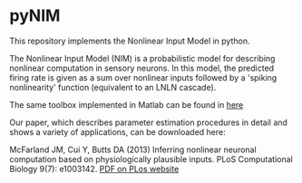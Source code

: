 pyNIM
=====

This repository implements the Nonlinear Input Model in python. 

The Nonlinear Input Model (NIM) is a probabilistic model for describing nonlinear computation in sensory neurons. In this model, the predicted firing rate is given as a sum over nonlinear inputs followed by a 'spiking nonlinearity' function (equivalent to an LNLN cascade). 

The same toolbox implemented in Matlab can be found in [here](http://neurotheory.umd.edu/nimcode)

Our paper, which describes parameter estimation procedures in detail and shows a variety of applications, can be downloaded here:

McFarland JM, Cui Y, Butts DA (2013) Inferring nonlinear neuronal computation based on physiologically plausible inputs. PLoS Computational Biology 9(7): e1003142. [PDF on PLos website](http://www.ploscompbiol.org/article/info%3Adoi/10.1371/journal.pcbi.1003143)